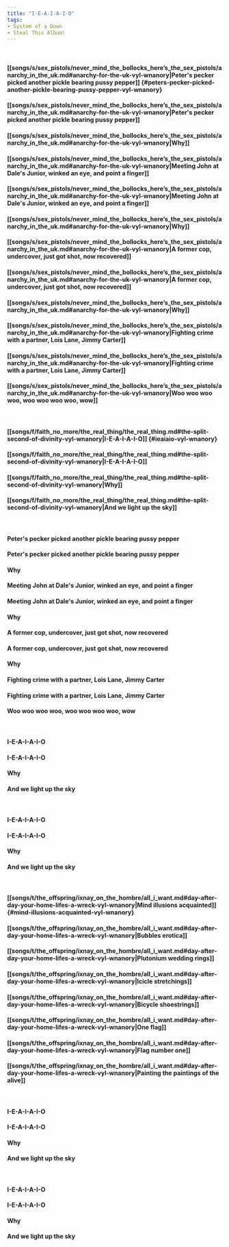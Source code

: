 ```yaml
---
title: "I-E-A-I-A-I-O"
tags:
- System of a Down
- Steal This Album!
---
```

&nbsp;
#### [[songs/s/sex_pistols/never_mind_the_bollocks_here’s_the_sex_pistols/anarchy_in_the_uk.md#anarchy-for-the-uk-vyl-wnanory|Peter's pecker picked another pickle bearing pussy pepper]] {#peters-pecker-picked-another-pickle-bearing-pussy-pepper-vyl-wnanory}
#### [[songs/s/sex_pistols/never_mind_the_bollocks_here’s_the_sex_pistols/anarchy_in_the_uk.md#anarchy-for-the-uk-vyl-wnanory|Peter's pecker picked another pickle bearing pussy pepper]]
#### [[songs/s/sex_pistols/never_mind_the_bollocks_here’s_the_sex_pistols/anarchy_in_the_uk.md#anarchy-for-the-uk-vyl-wnanory|Why]]
#### [[songs/s/sex_pistols/never_mind_the_bollocks_here’s_the_sex_pistols/anarchy_in_the_uk.md#anarchy-for-the-uk-vyl-wnanory|Meeting John at Dale's Junior, winked an eye, and point a finger]]
#### [[songs/s/sex_pistols/never_mind_the_bollocks_here’s_the_sex_pistols/anarchy_in_the_uk.md#anarchy-for-the-uk-vyl-wnanory|Meeting John at Dale's Junior, winked an eye, and point a finger]]
#### [[songs/s/sex_pistols/never_mind_the_bollocks_here’s_the_sex_pistols/anarchy_in_the_uk.md#anarchy-for-the-uk-vyl-wnanory|Why]]
#### [[songs/s/sex_pistols/never_mind_the_bollocks_here’s_the_sex_pistols/anarchy_in_the_uk.md#anarchy-for-the-uk-vyl-wnanory|A former cop, undercover, just got shot, now recovered]]
#### [[songs/s/sex_pistols/never_mind_the_bollocks_here’s_the_sex_pistols/anarchy_in_the_uk.md#anarchy-for-the-uk-vyl-wnanory|A former cop, undercover, just got shot, now recovered]]
#### [[songs/s/sex_pistols/never_mind_the_bollocks_here’s_the_sex_pistols/anarchy_in_the_uk.md#anarchy-for-the-uk-vyl-wnanory|Why]]
#### [[songs/s/sex_pistols/never_mind_the_bollocks_here’s_the_sex_pistols/anarchy_in_the_uk.md#anarchy-for-the-uk-vyl-wnanory|Fighting crime with a partner, Lois Lane, Jimmy Carter]]
#### [[songs/s/sex_pistols/never_mind_the_bollocks_here’s_the_sex_pistols/anarchy_in_the_uk.md#anarchy-for-the-uk-vyl-wnanory|Fighting crime with a partner, Lois Lane, Jimmy Carter]]
#### [[songs/s/sex_pistols/never_mind_the_bollocks_here’s_the_sex_pistols/anarchy_in_the_uk.md#anarchy-for-the-uk-vyl-wnanory|Woo woo woo woo, woo woo woo woo, wow]]
&nbsp;
#### [[songs/f/faith_no_more/the_real_thing/the_real_thing.md#the-split-second-of-divinity-vyl-wnanory|I-E-A-I-A-I-O]] {#ieaiaio-vyl-wnanory}
#### [[songs/f/faith_no_more/the_real_thing/the_real_thing.md#the-split-second-of-divinity-vyl-wnanory|I-E-A-I-A-I-O]]
#### [[songs/f/faith_no_more/the_real_thing/the_real_thing.md#the-split-second-of-divinity-vyl-wnanory|Why]]
#### [[songs/f/faith_no_more/the_real_thing/the_real_thing.md#the-split-second-of-divinity-vyl-wnanory|And we light up the sky]]
&nbsp;
#### Peter's pecker picked another pickle bearing pussy pepper
#### Peter's pecker picked another pickle bearing pussy pepper
#### Why
#### Meeting John at Dale's Junior, winked an eye, and point a finger
#### Meeting John at Dale's Junior, winked an eye, and point a finger
#### Why
#### A former cop, undercover, just got shot, now recovered
#### A former cop, undercover, just got shot, now recovered
#### Why
#### Fighting crime with a partner, Lois Lane, Jimmy Carter
#### Fighting crime with a partner, Lois Lane, Jimmy Carter
#### Woo woo woo woo, woo woo woo woo, wow
&nbsp;
#### I-E-A-I-A-I-O
#### I-E-A-I-A-I-O
#### Why
#### And we light up the sky
&nbsp;
#### I-E-A-I-A-I-O
#### I-E-A-I-A-I-O
#### Why
#### And we light up the sky
&nbsp;
#### [[songs/t/the_offspring/ixnay_on_the_hombre/all_i_want.md#day-after-day-your-home-lifes-a-wreck-vyl-wnanory|Mind illusions acquainted]] {#mind-illusions-acquainted-vyl-wnanory}
#### [[songs/t/the_offspring/ixnay_on_the_hombre/all_i_want.md#day-after-day-your-home-lifes-a-wreck-vyl-wnanory|Bubbles erotica]]
#### [[songs/t/the_offspring/ixnay_on_the_hombre/all_i_want.md#day-after-day-your-home-lifes-a-wreck-vyl-wnanory|Plutonium wedding rings]]
#### [[songs/t/the_offspring/ixnay_on_the_hombre/all_i_want.md#day-after-day-your-home-lifes-a-wreck-vyl-wnanory|Icicle stretchings]]
#### [[songs/t/the_offspring/ixnay_on_the_hombre/all_i_want.md#day-after-day-your-home-lifes-a-wreck-vyl-wnanory|Bicycle shoestrings]]
#### [[songs/t/the_offspring/ixnay_on_the_hombre/all_i_want.md#day-after-day-your-home-lifes-a-wreck-vyl-wnanory|One flag]]
#### [[songs/t/the_offspring/ixnay_on_the_hombre/all_i_want.md#day-after-day-your-home-lifes-a-wreck-vyl-wnanory|Flag number one]]
#### [[songs/t/the_offspring/ixnay_on_the_hombre/all_i_want.md#day-after-day-your-home-lifes-a-wreck-vyl-wnanory|Painting the paintings of the alive]]
&nbsp;
#### I-E-A-I-A-I-O
#### I-E-A-I-A-I-O
#### Why
#### And we light up the sky
&nbsp;
#### I-E-A-I-A-I-O
#### I-E-A-I-A-I-O
#### Why
#### And we light up the sky
